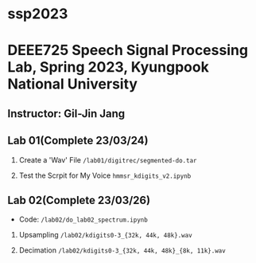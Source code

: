 # ssp2023
# DEEE725 Speech Signal Processing Lab, Spring 2023, Kyungpook National University
## Instructor: Gil-Jin Jang

## Lab 01(Complete 23/03/24)
1. Create a 'Wav' File
  `/lab01/digitrec/segmented-do.tar`
  
2. Test the Scrpit for My Voice `hmmsr_kdigits_v2.ipynb`

## Lab 02(Complete 23/03/26)

- Code: `/lab02/do_lab02_spectrum.ipynb`

1. Upsampling `/lab02/kdigits0-3_{32k, 44k, 48k}.wav`

2. Decimation `/lab02/kdigits0-3_{32k, 44k, 48k}_{8k, 11k}.wav`
